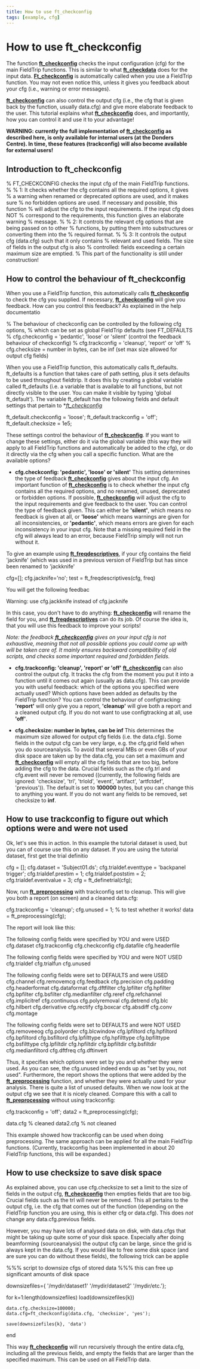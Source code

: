 ```yaml
---
title: How to use ft_checkconfig
tags: [example, cfg]
---
```


# How to use ft_checkconfig

The function **[ft_checkconfig](/reference/ft_checkconfig)** checks the input configuration (cfg) for the main FieldTrip functions. This is similar to what **[ft_checkdata](/reference/ft_checkdata)** does for the input data. **[Ft_checkconfig](/reference/Ft_checkconfig)** is automatically called when you use a FieldTrip function. You may not even notice this, unless it gives you feedback about your cfg (i.e., warning or error messages).

**[ft_checkconfig](/reference/ft_checkconfig)** can also control the output cfg (i.e., the cfg that is given back by the function, usually data.cfg) and give more elaborate feedback to the user. This tutorial explains what **[ft_checkconfig](/reference/ft_checkconfig)** does, and importantly, how you can control it and use it to your advantage!

**WARNING: currently the full implementation of [ft_checkconfig](/reference/ft_checkconfig) as described here, is only available for internal users (at the Donders Centre). In time, these features (trackconfig) will also become available for external users!**

## Introduction to ft_checkconfig

  % FT_CHECKCONFIG checks the input cfg of the main FieldTrip functions.
  %
  % 1: It checks whether the cfg contains all the required options, it gives
  % a warning when renamed or deprecated options are used, and it makes sure
  % no forbidden options are used. If necessary and possible, this function
  % will adjust the cfg to the input requirements. If the input cfg does NOT
  % correspond to the requirements, this function gives an elaborate warning
  % message.
  %
  % 2: It controls the relevant cfg options that are being passed on to other
  % functions, by putting them into substructures or converting them into the
  % required format.
  %
  % 3: It controls the output cfg (data.cfg) such that it only contains
  % relevant and used fields. The size of fields in the output cfg is also
  % controlled: fields exceeding a certain maximum size are emptied.
  % This part of the functionality is still under construction!

## How to control the behaviour of ft_checkconfig

When you use a FieldTrip function, this automatically calls **[ft_checkconfig](/reference/ft_checkconfig)** to check the cfg you supplied. If necessary, **[ft_checkconfig](/reference/ft_checkconfig)** will give you feedback. How can you control this feedback? As explained in the help documentatio

  % The behaviour of checkconfig can be controlled by the following cfg options,
  % which can be set as global FieldTrip defaults (see FT_DEFAULTS
  %   cfg.checkconfig = 'pedantic', 'loose' or 'silent' (control the feedback behaviour of checkconfig)
  %   cfg.trackconfig = 'cleanup', 'report' or 'off'
  %   cfg.checksize   = number in bytes, can be inf (set max size allowed for output cfg fields)

When you use a FieldTrip function, this automatically calls ft_defaults. ft_defaults is a function that takes care of path setting, plus it sets defaults to be used throughout fieldtrip. It does this by creating a global variable called ft_defaults (i.e. a variable that is available to all functions, but not directly visible to the user. You can make it visible by typing 'global ft_default'). The variable ft_default has the following fields and default settings that pertain to **[ft_checkconfig](/reference/ft_checkconfig)*

  ft_default.checkconfig = 'loose';
  ft_default.trackconfig = 'off';
  ft_default.checksize   = 1e5;

These settings control the behaviour of **[ft_checkconfig](/reference/ft_checkconfig)**. If you want to change these settings, either do it via the global variable (this way they will apply to all FieldTrip functions and automatically be added to the cfg), or do it directly via the cfg when you call a specific function. What are the available options?

*  **cfg.checkconfig: 'pedantic', 'loose' or 'silent'**
This setting determines the type of feedback **[ft_checkconfig](/reference/ft_checkconfig)** gives about the input cfg. An important function of **[ft_checkconfig](/reference/ft_checkconfig)** is to check whether the input cfg contains all the required options, and no renamed, unused, deprecated or forbidden options. If possible, **[ft_checkconfig](/reference/ft_checkconfig)** will adjust the cfg to the input requirements and give feedback to the user. You can control the type of feedback given. This can either be **'silent'**, which means no feedback is given at all, or **'loose'** which means warnings are given for all inconsistencies, or **'pedantic'**, which means errors are given for each inconsistency in your input cfg. Note that a missing required field in the cfg will always lead to an error, because FieldTrip simply will not run without it.

To give an example using **[ft_freqdescriptives](/reference/ft_freqdescriptives)**, if your cfg contains the field 'jacknife' (which was used in a previous version of FieldTrip but has since been renamed to 'jackknife'

  cfg=[];
  cfg.jacknife='no';
  test = ft_freqdescriptives(cfg, freq)

You will get the following feedbac

  Warning: use cfg.jackknife instead of cfg.jacknife

In this case, you don't have to do anything: **[ft_checkconfig](/reference/ft_checkconfig)** will rename the field for you, and **[ft_freqdescriptives](/reference/ft_freqdescriptives)** can do its job. Of course the idea is, that you will use this feedback to improve your scripts!

*Note: the feedback **[ft_checkconfig](/reference/ft_checkconfig)** gives on your input cfg is not exhaustive, meaning that not all possible options you could come up with will be taken care of. It mainly ensures backward compatibility of old scripts, and checks some important required and forbidden fields.*

*  **cfg.trackconfig: 'cleanup', 'report' or 'off'**
**[ft_checkconfig](/reference/ft_checkconfig)** can also control the output cfg. It tracks the cfg from the moment you put it into a function until it comes out again (usually as data.cfg). This can provide you with useful feedback: which of the options you specified were actually used? Which options have been added as defaults by the FieldTrip function? You can control the behaviour of configtracking: **'report'** will only give you a report, **'cleanup'** will give both a report and a cleaned output cfg. If you do not want to use configtracking at all, use **'off'**.

*  **cfg.checksize: number in bytes, can be inf**
This determines the maximum size allowed for output cfg fields (i.e. the data.cfg). Some fields in the output cfg can be very large, e.g. the cfg.grid field when you do sourceanalysis. To avoid that several MBs or even GBs of your disk space are taken up by the data.cfg, you can set a maximum and **[ft_checkconfig](/reference/ft_checkconfig)** will empty all the cfg fields that are too big, before adding the cfg to the data. Crucial fields such as the cfg.trl and cfg.event will never be removed ((currently, the following fields are ignored: 'checksize', 'trl', 'trlold', 'event', 'artifact', 'artfctdef', 'previous')). The default is set to **100000** bytes, but you can change this to anything you want. If you do not want any fields to be removed, set checksize to **inf**.

## How to use trackconfig to figure out which options were and were not used

Ok, let's see this in action.
In this example the tutorial dataset is used, but you can of course use this on any dataset.
If you are using the tutorial dataset, first get the trial definitio

  cfg = [];
  cfg.dataset              = 'Subject01.ds';
  cfg.trialdef.eventtype   = 'backpanel trigger';
  cfg.trialdef.prestim     = 1;
  cfg.trialdef.poststim    = 2;
  cfg.trialdef.eventvalue  = 3;
  cfg = ft_definetrial(cfg);    

Now, run **[ft_preprocessing](/reference/ft_preprocessing)** with trackconfig set to cleanup. This will give you both a report (on screen) and a cleaned data.cfg:

  cfg.trackconfig = 'cleanup';
  cfg.unused = 1; % to test whether it works!
  data = ft_preprocessing(cfg);

The report will look like this:

  The following config fields were specified by YOU and were USED
    cfg.dataset
    cfg.trackconfig
    cfg.checkconfig
    cfg.datafile
    cfg.headerfile

  The following config fields were specified by YOU and were NOT USED
    cfg.trialdef
    cfg.trialfun
    cfg.unused

  The following config fields were set to DEFAULTS and were USED
    cfg.channel
    cfg.removemcg
    cfg.feedback
    cfg.precision
    cfg.padding
    cfg.headerformat
    cfg.dataformat
    cfg.dftfilter
    cfg.lpfilter
    cfg.hpfilter
    cfg.bpfilter
    cfg.bsfilter
    cfg.medianfilter
    cfg.reref
    cfg.refchannel
    cfg.implicitref
    cfg.continuous
    cfg.polyremoval
    cfg.detrend
    cfg.blc
    cfg.hilbert
    cfg.derivative
    cfg.rectify
    cfg.boxcar
    cfg.absdiff
    cfg.conv
    cfg.montage

  The following config fields were set to DEFAULTS and were NOT USED
    cfg.removeeog
    cfg.polyorder
    cfg.blcwindow
    cfg.lpfiltord
    cfg.hpfiltord
    cfg.bpfiltord
    cfg.bsfiltord
    cfg.lpfilttype
    cfg.hpfilttype
    cfg.bpfilttype
    cfg.bsfilttype
    cfg.lpfiltdir
    cfg.hpfiltdir
    cfg.bpfiltdir
    cfg.bsfiltdir
    cfg.medianfiltord
    cfg.dftfreq
    cfg.dftinvert

Thus, it specifies which options were set by you and whether they were used. As you can see, the cfg.unused indeed ends up as "set by you, not used". Furthermore, the report shows the options that were added by the **[ft_preprocessing](/reference/ft_preprocessing)** function, and whether they were actually used for your analysis. There is quite a list of unused defaults. When we now look at the output cfg we see that it is nicely cleaned. Compare this with a call to **[ft_preprocessing](/reference/ft_preprocessing)** without using trackconfig:

  cfg.trackconfig = 'off';
  data2 = ft_preprocessing(cfg);

  data.cfg  % cleaned
  data2.cfg % not cleaned

This example showed how trackconfig can be used when doing preprocessing. The same approach can be applied for all the main FieldTrip functions. (Currently, trackconfig has been implemented in about 20 FieldTrip functions, this will be expanded.)

## How to use checksize to save disk space

As explained above, you can use cfg.checksize to set a limit to the size of fields in the output cfg, **[ft_checkconfig](/reference/ft_checkconfig)** then empties fields that are too big. Crucial fields such as the trl will never be removed. This all pertains to the output cfg, i.e. the cfg that comes out of the function (depending on the FieldTrip function you are using, this is either cfg or data.cfg). This does _not_ change any data.cfg.previous fields.

However, you may have lots of analysed data on disk, with data.cfgs that might be taking up quite some of your disk space. Especially after doing beamforming (sourceanalysis) the output cfg can be large, since the grid is always kept in the data.cfg. If you would like to free some disk space (and are sure you can do without these fields), the following trick can be applie

  %%% script to downsize cfgs of stored data
  %%% this can free up significant amounts of disk space

  downsizefiles={
    '/mydir/dataset1'
    '/mydir/dataset2'
    '/mydir/etc.'};

  for k=1:length(downsizefiles)
    load(downsizefiles{k})

    data.cfg.checksize=100000;
    data.cfg=ft_checkconfig(data.cfg, 'checksize', 'yes');

    save(downsizefiles{k}, 'data')
  end

This way **[ft_checkconfig](/reference/ft_checkconfig)** will run recursively through the entire data.cfg, including all the previous fields, and empty the fields that are larger than the specified maximum. This can be used on all FieldTrip data.

